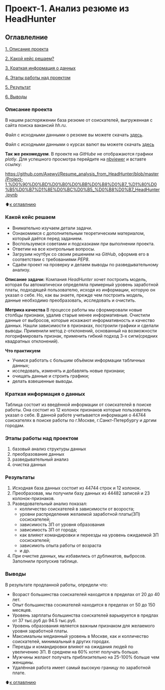 # Проект-1. Анализ резюме из HeadHunter

## Оглавлелние
[1. Описание проекта](https://github.com/Axewyl/Resume_analysis_from_HeadHunter/blob/master/README.md#Описание-проекта)

[2. Какой кейс решаем?](https://github.com/Axewyl/Resume_analysis_from_HeadHunter/blob/master/README.md#Какой-кейс-решаем)

[3. Краткая информация о данных](https://github.com/Axewyl/Resume_analysis_from_HeadHunter/blob/master/README.md#Краткая-информация-о-данных)

[4. Этапы работы над проектом](https://github.com/Axewyl/Resume_analysis_from_HeadHunter/blob/master/README.md#Этапы-работы-над-проектом)

[5. Результат](https://github.com/Axewyl/Resume_analysis_from_HeadHunter/blob/master/README.md#Результаты)

[6. Выводы](https://github.com/Axewyl/Resume_analysis_from_HeadHunter/blob/master/README.md#Выводы)

### Описание проекта
В нашем распоряжении база резюме от соискателей, выгруженная с сайта поиска вакансий *hh.ru*.

Файл с исходными данными о резюме вы можете скачать [здесь](https://drive.google.com/file/d/1-VHPNxV_KmodxAGc-7ds2ysp6AHki_nt/view?usp=share_link).

Файл с исходными данными о курсах валют вы можете скачать [здесь](https://drive.google.com/file/d/1-WEtU7wc2ZmoOvdl3RlRBNOZlRbN2zTM/view?usp=share_link)

**Так же рекомедуем**. В проекте на *GitHube* не отображаются графики *plotly*. Для успешного просмотра перейдите на [nbviewer](https://nbviewer.org/) и вставте ссылку:

https://github.com/Axewyl/Resume_analysis_from_HeadHunter/blob/master/Project-1.%D0%90%D0%BD%D0%B0%D0%BB%D0%B8%D0%B7_%D1%80%D0%B5%D0%B7%D1%8E%D0%BC%D0%B5_%D0%B8%D0%B7_HeadHunter.ipynb

:arrow_up:[к оглавлнию](https://github.com/Axewyl/Resume_analysis_from_HeadHunter/blob/master/README.md#Оглавлелние)

### Какой кейс решаем
- Внимательно изучаем детали задачи.
- Ознакомимся с дополнительным теоретическим материалом, который даётся перед заданием.
- Воспользуемся советами и подсказками при выполнении проекта.
- Ответим на все контрольные вопросы.
- Загрузим ноутбук со своим решением на *GitHub*, оформив его в соответствии с требованиями *PEP8*.
- Сдаём проект на проверку и делаем выводы по разведывательному анализу.

**Описание задачи:**
Компания *HeadHunter* хочет построить модель, которая бы автоматически определяла примерный уровень заработной платы, подходящей пользователю, исходя из информации, которую он указал о себе. Но, как вы знаете, прежде чем построить модель, данные необходимо преобразовать, исследовать и очистить.

**Метрика качества**
В процессе работы мы сформировали новые столбцы признаки, удалив старые менее информативные. Очистили данные от выбросов, которые искажают информативность и качество данных. Нашли зависимости в признаках, построили графики и сделали выводы.
Применили метод z-отклонений, основанный на возможности логорифмировать признак, применить гибкий подход 3-х сигм(средних квадратных отклонений).

**Что практикуем**
- Учимся работать с большим объёмом информации табличных данных;
- исследовать, изменять и добавлять новые признаки;
- очищать данные и строить графики; 
- делать взвешенные выводы.

### Краткая информация о данных
Таблица состоит из введённой информации от соискателей в поиске работы. Она состоит из 12 колонок признаков которые пользователь указал о себе. В данной работе учитывается информация о 44744 соискателях в поиске работы по г.Москве, г.Санкт-Петербургу и дргим городам.

### Этапы работы над проектом
1. базовый анализ структуры данных
2. преобразование данных
3. разведывательный анализ
4. очистка данных

### Результаты
1. Исходная база данных состоит из 44744 строк и 12 колонок.
2. Преобразовав, мы получили базу данных из 44482 записей и 23 колонок-признаков.
3. Разведовательный анализ показал:
    - колличество соискателей в зависимости от возроста;
    - уровни распределения желаемой заработной платы(ЗП) сосискателей;
    - зависимость ЗП от уровня образования
    - зависимость ЗП от города;
    - как влияют командировки и переезды на уровень ожидаемой ЗП сосискателей;
    - зависимоть опыта работы от возраста
    - и др.
4. При очистке данных, мы избавились от дубликатов, выбросов. Заполнили пропускив таблице.

### Выводы
В результате продланной работы, определи что:
- Возраст большинства соискателей находится в пределах от 20 до 40 лет.
- Опыт большинства сосикателей находится в пределах от 50 до 150 месяцев.
- Уровень зарплаты большинства соискателей варьируется в предлах от 37 тыс.руб до 94.5 тыс.руб.
- Уровень образования является важным признаком для желаемого уровня заработной платы.
- Максимальны медианный уровень в Москве, как и колличество соискателей, минимальный в других городах.
- Перезды и командировки влияют на ожидания людей по увеличению ЗП. В среднем на 60% хотят получать больше.
- Мужчины желают получать приблизительно на 25-100% больше чем женщины.
- Удалённая работа имеет самый высокую границу по заработной плате.

:arrow_up:[к оглавлнию](https://github.com/Axewyl/Resume_analysis_from_HeadHunter/blob/master/README.md#Оглавлелние)